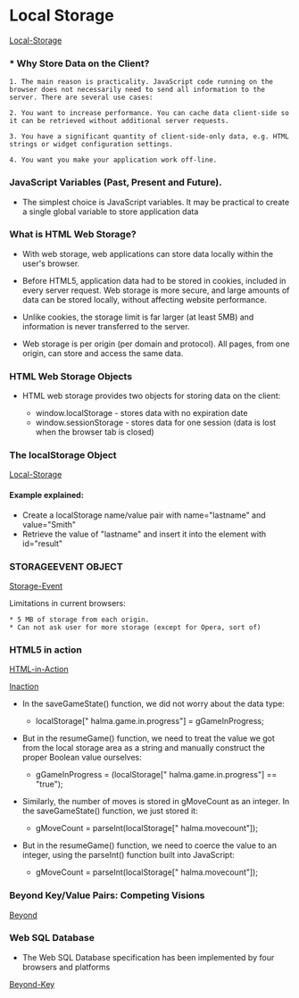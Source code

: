 # Local Storage

[Local-Storage](images/localstorage.jpg)


### * Why Store Data on the Client?

    1. The main reason is practicality. JavaScript code running on the browser does not necessarily need to send all information to the server. There are several use cases:

    2. You want to increase performance. You can cache data client-side so it can be retrieved without additional server requests.

    3. You have a significant quantity of client-side-only data, e.g. HTML strings or widget configuration settings.

    4. You want you make your application work off-line.

### JavaScript Variables (Past, Present and Future).

* The simplest choice is JavaScript variables. It may be practical to create a single global variable to store application data


### What is HTML Web Storage?

* With web storage, web applications can store data locally within the user's browser.

* Before HTML5, application data had to be stored in cookies, included in every server request. Web storage is more secure, and large amounts of data can be stored locally, without affecting website performance.

* Unlike cookies, the storage limit is far larger (at least 5MB) and information is never transferred to the server.

* Web storage is per origin (per domain and protocol). All pages, from one origin, can store and access the same data.

### HTML Web Storage Objects

* HTML web storage provides two objects for storing data on the client:

    * window.localStorage - stores data with no expiration date
    * window.sessionStorage - stores data for one session (data is lost when the browser tab is closed)

### The localStorage Object

[Local-Storage](images/localstorage.png)

#### Example explained:

* Create a localStorage name/value pair with name="lastname" and value="Smith"
* Retrieve the value of "lastname" and insert it into the element with id="result"


### STORAGEEVENT OBJECT

[Storage-Event](images/storageevent.png)

Limitations in current browsers:

    * 5 MB of storage from each origin.
    * Can not ask user for more storage (except for Opera, sort of)


### HTML5 in action

[HTML-in-Action](images/htmlInAction.png)

[Inaction](images/inaction.png)


* In the saveGameState() function, we did not worry about the data type:
    * localStorage[" halma.game.in.progress"] = gGameInProgress;

* But in the resumeGame() function, we need to treat the value we got from   the local storage area as a string and manually construct the proper Boolean value ourselves:
    * gGameInProgress = (localStorage[" halma.game.in.progress"] == "true");

* Similarly, the number of moves is stored in gMoveCount as an integer. In the saveGameState() function, we just stored it:
    * gMoveCount = parseInt(localStorage[" halma.movecount"]);

* But in the resumeGame() function, we need to coerce the value to an integer, using the parseInt() function built into JavaScript:
    * gMoveCount = parseInt(localStorage[" halma.movecount"]);


### Beyond Key/Value Pairs: Competing Visions

[Beyond](images/beyond.png)

### Web SQL Database

* The Web SQL Database specification has been implemented by four browsers and platforms

[Beyond-Key](images/beyondkey.png)


















